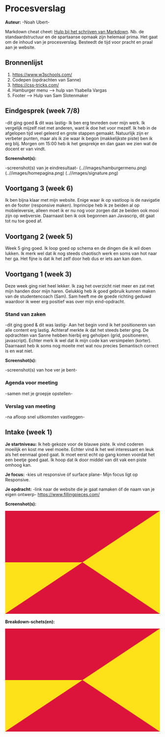 # Procesverslag
**Auteur:** -Noah Ubert-

Markdown cheat cheet: [Hulp bij het schrijven van Markdown](https://github.com/adam-p/markdown-here/wiki/Markdown-Cheatsheet). Nb. de standaardstructuur en de spartaanse opmaak zijn helemaal prima. Het gaat om de inhoud van je procesverslag. Besteedt de tijd voor pracht en praal aan je website.



## Bronnenlijst
1. https://www.w3schools.com/
2. Codepen (opdrachten van Sanne)
3. https://css-tricks.com/
4. Hamburger menu --> hulp van Ysabella Vargas
5. Footer --> Hulp van Sam Slotenmaker



## Eindgesprek (week 7/8)

-dit ging goed & dit was lastig-
Ik ben erg tevreden over mijn werk. Ik vergelijk mijzelf niet met anderen, want ik doe het voor mezelf. Ik heb in de afgelopen tijd veel geleerd en grote stappen gemaakt. Natuurlijk zijn er verbeter punten, maar als ik zie waar ik begon (makkelijkste piste) ben ik erg blij. Morgen om 15:00 heb ik het gesprekje en dan gaan we zien wat de docent er van vindt.

**Screenshot(s):**

-screenshot(s) van je eindresultaat- (..//images/hamburgermenu.png) (..//images/homepagina.png) (..//images/signature.png)  



## Voortgang 3 (week 6)

Ik ben bijna klaar met mijn website. Enige waar ik op vastloop is de navigatie en de footer (responsive maken). Inprincipe heb ik ze beiden al op mobieleversie, alleen moet ik er nu nog voor zorgen dat ze beiden ook mooi zijn op webversie. Daarnaast ben ik ook begonnen aan Javascrip, dit gaat tot nu toe goed af.



## Voortgang 2 (week 5)
Week 5 ging goed. Ik loop goed op schema en de dingen die ik wil doen lukken. Ik merk wel dat ik nog steeds chaotisch werk en soms van hot naar her ga. Het fijne is dat ik het zelf door heb dus er iets aan kan doen. 



## Voortgang 1 (week 3)
Deze week ging niet heel lekker. Ik zag het overzicht niet meer en zat met mijn handen door mijn haren. Gelukkig heb ik goed gebruik kunnen maken van de studentencoach (Sam). Sam heeft me de goede richting geduwd waardoor ik weer erg positief was over mijn eind-opdracht.

### Stand van zaken

-dit ging goed & dit was lastig-
Aan het begin vond ik het positioneren van alle content erg lastig. Achteraf merkte ik dat het steeds beter ging. De opdrachten van Sanne hebben hierbij erg geholpen (grid, positioneren, javascript). Echter merk ik wel dat ik mijn code kan versimpelen (korter). Daarnaast heb ik soms nog moeite met wat nou precies Semantisch correct is en wat niet. 

**Screenshot(s):**

-screenshot(s) van hoe ver je bent-

### Agenda voor meeting

-samen met je groepje opstellen-

### Verslag van meeting

-na afloop snel uitkomsten vastleggen-



## Intake (week 1)

**Je startniveau:** Ik heb gekoze voor de blauwe piste. Ik vind coderen moeilijk en kost me veel moeite. Echter vind ik het wel interessant en leuk als het eenmaal goed gaat. Ik moet eerst echt op gang komen voordat het een beetje goed gaat. Ik hoop dat ik door middel van dit vak een piste omhoog kan.

**Je focus:** -kies uit responsive óf surface plane-
Mijn focus ligt op Responsive.

**Je opdracht:** -link naar de website die je gaat namaken óf de naam van je eigen ontwerp-
https://www.fillingpieces.com/

**Screenshot(s):**

![screenshot(s) die een goed beeld geven van de website die je gaat maken](images/dummy-image.svg)

**Breakdown-schets(en):**

![-voorlopige breakdownschets(en) van een of beide pagina's van de site die je gaat maken-](images/dummy-image.svg)
